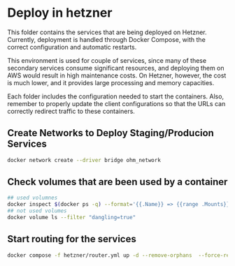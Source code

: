 # Deploy in hetzner

This folder contains the services that are being deployed on Hetzner. Currently, deployment is handled through Docker Compose, with the correct configuration and automatic restarts.

This environment is used for couple of services, since many of these secondary services consume significant resources, and deploying them on AWS would result in high maintenance costs. On Hetzner, however, the cost is much lower, and it provides large processing and memory capacities.

Each folder includes the configuration needed to start the containers. Also, remember to properly update the client configurations so that the URLs can correctly redirect traffic to these containers.

## Create Networks to Deploy Staging/Producion Services

```sh
docker network create --driver bridge ohm_network
```

## Check volumes that are been used by a container 

```sh
## used volumnes
docker inspect $(docker ps -q) --format='{{.Name}} => {{range .Mounts}}{{.Name}} {{end}}'
## not used volumes
docker volume ls --filter "dangling=true"
```


## Start routing for the services

```sh
docker compose -f hetzner/router.yml up -d --remove-orphans  --force-recreate
```


